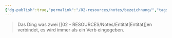 ```yaml
---
{"dg-publish":true,"permalink":"/02-resources/notes/bezeichnung/","tags":["datenbank","bedeutung"],"noteIcon":"","updated":"2024-06-10T02:02:17.000+02:00"}
---
```


> Das Ding was zwei [[02 - RESOURCES/Notes/Entität\|Entität]]en verbindet, es wird immer als ein Verb eingegeben.

